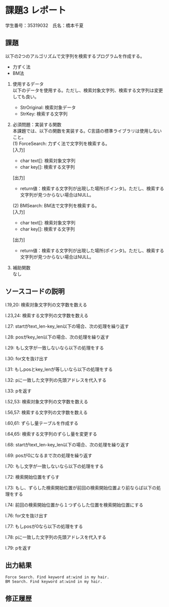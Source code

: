 # 課題3 レポート
学生番号：35319032　氏名：橋本千夏


## 課題  

以下の2つのアルゴリズムで文字列を検索するプログラムを作成する。  
- 力ずく法
- BM法

1. 使用するデータ  
以下のデータを使用する。ただし、検索対象文字列、検索する文字列は変更しても良い。  
    - StrOriginal: 検索対象データ
    - StrKey: 検索する文字列

2. 必須問題：実装する関数  
本課題では、以下の関数を実装する。C言語の標準ライブラリは使用しないこと。  
    (1) ForceSearch: 力ずく法で文字列を検索する。  
    [入力]  
    - char text[]: 検索対象文字列  
    - char key[]: 検索する文字列  

    [出力]  
    - return値：検索する文字列が出現した場所(ポインタ)。ただし、検索する文字列が見つからない場合はNULL。  

    (2) BMSearch: BM法で文字列を検索する。  
    [入力]  
    - char text[]: 検索対象文字列  
    - char key[]: 検索する文字列  
 
    [出力]  
    - return値：検索する文字列が出現した場所(ポインタ)。ただし、検索する文字列が見つからない場合はNULL。  

3. 補助関数  
なし

## ソースコードの説明

l.19,20: 検索対象文字列の文字数を数える

l.23,24: 検索する文字列の文字数を数える

l.27: startがtext_len-key_len以下の場合、次の処理を繰り返す

l.28: posがkey_len以下の場合、次の処理を繰り返す

l.29: もし文字が一致しないなら以下の処理をする

l.30: for文を抜け出す

l.31: もしposとkey_lenが等しいなら以下の処理をする

l.32: pに一致した文字列の先頭アドレスを代入する

l.33: pを返す

l.52,53: 検索対象文字列の文字数を数える

l.56,57: 検索する文字列の文字数を数える

l.60,61: ずらし量テーブルを作成する

l.64,65: 検索する文字列のずらし量を変更する

l.68: startがtext_len-key_len以下の場合、次の処理を繰り返す

l.69: posが0になるまで次の処理を繰り返す

l.70: もし文字が一致しないなら以下の処理をする

l.72: 検索開始位置をずらす

l.73: もし、ずらした検索開始位置が前回の検索開始位置より前ならば以下の処理をする

l.74: 前回の検索開始位置から１つずらした位置を検索開始位置にする

l.76: for文を抜け出す

l.77: もしposが0なら以下の処理をする

l.78: pに一致した文字列の先頭アドレスを代入する

l.79: pを返す

## 出力結果

```
Force Search. Find keyword at:wind in my hair.
BM Search. Find keyword at:wind in my hair.
```

## 修正履歴

